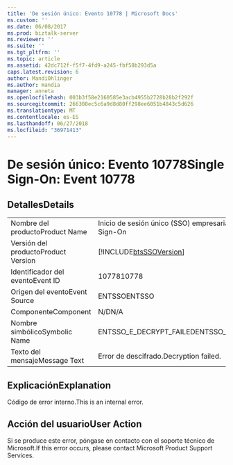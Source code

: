 ```yaml
---
title: 'De sesión único: Evento 10778 | Microsoft Docs'
ms.custom: ''
ms.date: 06/08/2017
ms.prod: biztalk-server
ms.reviewer: ''
ms.suite: ''
ms.tgt_pltfrm: ''
ms.topic: article
ms.assetid: 42dc712f-f5f7-4fd9-a245-fbf58b293d5a
caps.latest.revision: 6
author: MandiOhlinger
ms.author: mandia
manager: anneta
ms.openlocfilehash: 003b3f58e2160585e3acb4955b2728b28b2f292f
ms.sourcegitcommit: 266308ec5c6a9d8d80ff298ee6051b4843c5d626
ms.translationtype: MT
ms.contentlocale: es-ES
ms.lasthandoff: 06/27/2018
ms.locfileid: "36971413"
---
```

# <a name="single-sign-on-event-10778"></a><span data-ttu-id="dd229-102">De sesión único: Evento 10778</span><span class="sxs-lookup"><span data-stu-id="dd229-102">Single Sign-On: Event 10778</span></span>
## <a name="details"></a><span data-ttu-id="dd229-103">Detalles</span><span class="sxs-lookup"><span data-stu-id="dd229-103">Details</span></span>  
  
|                 |                                                            |
|-----------------|------------------------------------------------------------|
|  <span data-ttu-id="dd229-104">Nombre del producto</span><span class="sxs-lookup"><span data-stu-id="dd229-104">Product Name</span></span>   |                 <span data-ttu-id="dd229-105">Inicio de sesión único (SSO) empresarial</span><span class="sxs-lookup"><span data-stu-id="dd229-105">Enterprise Single Sign-On</span></span>                  |
| <span data-ttu-id="dd229-106">Versión del producto</span><span class="sxs-lookup"><span data-stu-id="dd229-106">Product Version</span></span> | [!INCLUDE[btsSSOVersion](../includes/btsssoversion-md.md)] |
|    <span data-ttu-id="dd229-107">Identificador del evento</span><span class="sxs-lookup"><span data-stu-id="dd229-107">Event ID</span></span>     |                           <span data-ttu-id="dd229-108">10778</span><span class="sxs-lookup"><span data-stu-id="dd229-108">10778</span></span>                            |
|  <span data-ttu-id="dd229-109">Origen del evento</span><span class="sxs-lookup"><span data-stu-id="dd229-109">Event Source</span></span>   |                           <span data-ttu-id="dd229-110">ENTSSO</span><span class="sxs-lookup"><span data-stu-id="dd229-110">ENTSSO</span></span>                           |
|    <span data-ttu-id="dd229-111">Componente</span><span class="sxs-lookup"><span data-stu-id="dd229-111">Component</span></span>    |                            <span data-ttu-id="dd229-112">N/D</span><span class="sxs-lookup"><span data-stu-id="dd229-112">N/A</span></span>                             |
|  <span data-ttu-id="dd229-113">Nombre simbólico</span><span class="sxs-lookup"><span data-stu-id="dd229-113">Symbolic Name</span></span>  |                  <span data-ttu-id="dd229-114">ENTSSO_E_DECRYPT_FAILED</span><span class="sxs-lookup"><span data-stu-id="dd229-114">ENTSSO_E_DECRYPT_FAILED</span></span>                   |
|  <span data-ttu-id="dd229-115">Texto del mensaje</span><span class="sxs-lookup"><span data-stu-id="dd229-115">Message Text</span></span>   |                     <span data-ttu-id="dd229-116">Error de descifrado.</span><span class="sxs-lookup"><span data-stu-id="dd229-116">Decryption failed.</span></span>                     |
  
## <a name="explanation"></a><span data-ttu-id="dd229-117">Explicación</span><span class="sxs-lookup"><span data-stu-id="dd229-117">Explanation</span></span>  
 <span data-ttu-id="dd229-118">Código de error interno.</span><span class="sxs-lookup"><span data-stu-id="dd229-118">This is an internal error.</span></span>  
  
## <a name="user-action"></a><span data-ttu-id="dd229-119">Acción del usuario</span><span class="sxs-lookup"><span data-stu-id="dd229-119">User Action</span></span>  
 <span data-ttu-id="dd229-120">Si se produce este error, póngase en contacto con el soporte técnico de Microsoft.</span><span class="sxs-lookup"><span data-stu-id="dd229-120">If this error occurs, please contact Microsoft Product Support Services.</span></span>